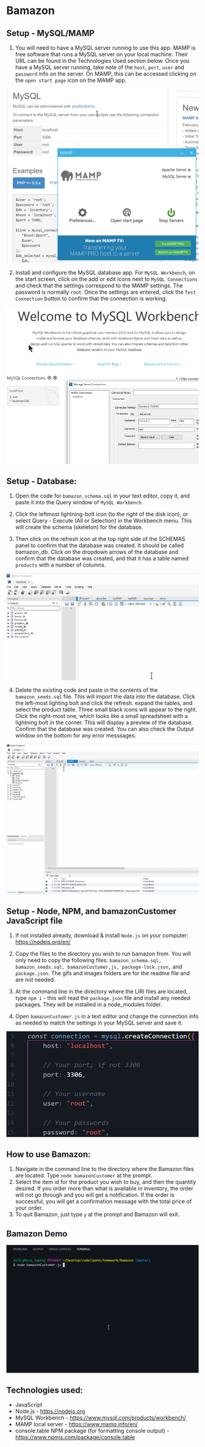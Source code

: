 # Bamazon

## Setup - MySQL/MAMP
1. You will need to have a MySQL server running to use this app. MAMP is free software that runs a MySQL server on your local machine. Their URL can be found in the Technologies Used section below. Once you have a MySQL server running, take note of the `host`, `port`, `user` and `password` info on the server. On MAMP, this can be accessed clicking on the `open start page` icon on the MAMP app. 

<kbd> <img src="images/screenshots/mamp_connection_info.png"/><kbd>

2. Install and configure the MySQL database app. For `MySQL Workbench`, on the start screen, click on the add or edit icons next to `MySQL Connections` and check that the settings correspond to the MAMP settings. The password is normally `root`. Once the settings are entered, click the `Test Connection` button to confirm that the connection is working.  

![MySQL setup](images/screenshots/mysql_manage_server_onnections.png)

## Setup - Database:
1. Open the code for `bamazon_schema.sql` in your text editor, copy it, and paste it into the Query window of `MySQL Workbench`.

2. Click the leftmost lightning-bolt icon (to the right of the disk icon), or select Query - Execute (All or Selection) in the Workbench menu. This will create the schema (skeleton) for the database.

3. Then click on the refresh icon at the top right side of the SCHEMAS panel to confirm that the database was created. It should be called bamazon_db. Click on the dropdown arrows of the database and confirm that the database was created, and that it has a table named `products` with a number of columns.

![creating schema](images/gifs/run_schema.gif)

4. Delete the existing code and paste in the contents of the `bamazon_seeds.sql` file. This will import the data into the database. Click the left-most lighting bolt and click the refresh. expand the tables, and select the product table. Three small black icons will appear to the right. Click the right-most one, which looks like a small spreadsheet with a lightning bolt in the corner. This will display a preview of the database. Confirm that the database was created. You can also check the Output window on the bottom for any error messsages.

![creating seeds](images/gifs/run_seeds.gif)

## Setup - Node, NPM, and bamazonCustomer JavaScript file
1. If not installed already, download & install `Node.js` on your computer: https://nodejs.org/en/

2. Copy the files to the directory you wish to run bamazon from. You will only need to copy the following files: `bamazon_schema.sql, bamazon_seeds.sql, bamazonCustomer,js, package-lock.json,` and `package.json`. The gifs and images folders are for the readme file and are not needed.  

3. At the command line in the directory where the LIRI files are located, type `npm i` - this will read the `package.json` file and install any needed packages. They will be installed in a node_modules folder.

4. Open `bamazonCustomer.js` in a text editor and change the connection info as needed to match the settings in your MySQL server and save it. 

![JavaScript file connection settings](images/screenshots/javascript_connection_edits.png)


## How to use Bamazon:
1. Navigate in the command line to the directory where the Bamazon files are located. Type `node bamazonCustomer` at the prompt.
2. Select the item id for the product you wish to buy, and then the quantity desired. If you order more than what is available in inventory, the order will not go through and you will get a notification. If the order is successful, you will get a confirmation message with the total price of your order.
3. To quit Bamazon, just type `y` at the prompt and Bamazon will exit.

## Bamazon Demo

![Bamazon demo](images/gifs/bamazon_demo.gif)


## Technologies used:
* JavaScript
* Node.js - https://nodejs.org
* MySQL Workbench - https://www.mysql.com/products/workbench/
* MAMP local server - https://www.mamp.info/en/
* console.table NPM package (for formatting console output) - https://www.npmjs.com/package/console.table